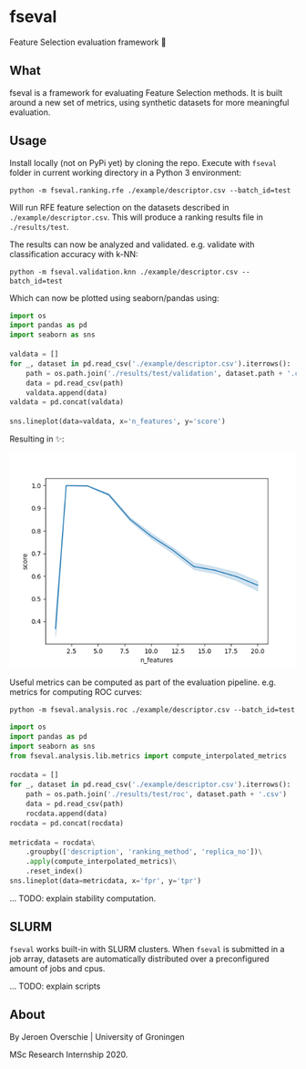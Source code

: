 # fseval
Feature Selection evaluation framework 💎

## What
fseval is a framework for evaluating Feature Selection methods. It is built around a new set of metrics, using synthetic datasets for more meaningful evaluation.

## Usage
Install locally (not on PyPi yet) by cloning the repo. Execute with `fseval` folder in current working directory in a Python 3 environment:

```shell
python -m fseval.ranking.rfe ./example/descriptor.csv --batch_id=test
```

Will run RFE feature selection on the datasets described in `./example/descriptor.csv`. This will produce a ranking results file in `./results/test`.

The results can now be analyzed and validated. e.g. validate with classification accuracy with k-NN:

```shell
python -m fseval.validation.knn ./example/descriptor.csv --batch_id=test
```

Which can now be plotted using seaborn/pandas using:
```python
import os
import pandas as pd
import seaborn as sns

valdata = []
for _, dataset in pd.read_csv('./example/descriptor.csv').iterrows():
    path = os.path.join('./results/test/validation', dataset.path + '.csv')
    data = pd.read_csv(path)
    valdata.append(data)
valdata = pd.concat(valdata)

sns.lineplot(data=valdata, x='n_features', y='score')
```

Resulting in ✨:

![plot example](./example/plot-example.png)

Useful metrics can be computed as part of the evaluation pipeline. e.g. metrics for computing ROC curves:

```shell
python -m fseval.analysis.roc ./example/descriptor.csv --batch_id=test
```

```python
import os
import pandas as pd
import seaborn as sns
from fseval.analysis.lib.metrics import compute_interpolated_metrics

rocdata = []
for _, dataset in pd.read_csv('./example/descriptor.csv').iterrows():
    path = os.path.join('./results/test/roc', dataset.path + '.csv')
    data = pd.read_csv(path)
    rocdata.append(data)
rocdata = pd.concat(rocdata)

metricdata = rocdata\
    .groupby(['description', 'ranking_method', 'replica_no'])\
    .apply(compute_interpolated_metrics)\
    .reset_index()
sns.lineplot(data=metricdata, x='fpr', y='tpr')
```

... TODO: explain stability computation.

## SLURM
`fseval` works built-in with SLURM clusters. When `fseval` is submitted in a job array, datasets are automatically distributed over a preconfigured amount of jobs and cpus.

... TODO: explain scripts

## About
By Jeroen Overschie | University of Groningen

MSc Research Internship 2020.
